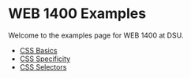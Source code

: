 # WEB 1400 Examples

Welcome to the examples page for WEB 1400 at DSU.

* [CSS Basics](css-basics/index.html)
* [CSS Specificity](css-specificity/index.html)
* [CSS Selectors](css-selectors/index.html)
